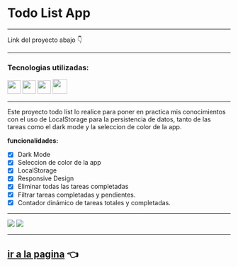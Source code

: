 # Todo List App
 
---

Link del proyecto abajo 👇

---

### Tecnologias utilizadas:

<img src="https://cdn-icons-png.flaticon.com/512/174/174854.png" width='30px' > <img src="https://cdn-icons-png.flaticon.com/512/732/732190.png" width='30px' > <img src="https://cdn-icons-png.flaticon.com/512/5968/5968292.png" width='30px' > <img src="https://cdn.icon-icons.com/icons2/1088/PNG/512/1485282157-adobe-photoshop-raster-graphics-editor-cc-creative-cloud_78285.png" width='33px' >

---

Este proyecto todo list lo realice para poner en practica mis conocimientos con el uso de LocalStorage para la persistencia de datos, tanto de las tareas como el dark mode y la seleccion de color de la app.


 **funcionalidades:**

- [x] Dark Mode
- [x] Seleccion de color de la app
- [x] LocalStorage
- [x] Responsive Design
- [x] Eliminar todas las tareas completadas
- [x] Filtrar tareas completadas y pendientes.
- [x] Contador dinámico de tareas totales y completadas.

---

![](https://i.imgur.com/Obw7W3u.jpg)
![](https://i.imgur.com/Kvweydl.jpg)

---

## [ir a la pagina](https://heric-olier-todo-list-app.netlify.app/) 👈


